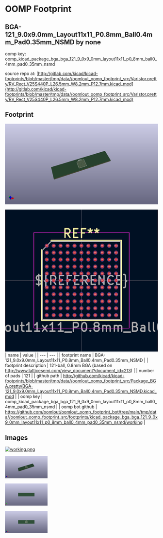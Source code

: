 # OOMP Footprint  
## BGA-121_9.0x9.0mm_Layout11x11_P0.8mm_Ball0.4mm_Pad0.35mm_NSMD  by none  
  
oomp key: oomp_kicad_package_bga_bga_121_9_0x9_0mm_layout11x11_p0_8mm_ball0_4mm_pad0_35mm_nsmd  
  
source repo at: [http://gitlab.com/kicad/kicad-footprints/blob/master/tmp/data//oomlout_oomp_footprint_src/Varistor.pretty/RV_Rect_V25S440P_L26.5mm_W8.2mm_P12.7mm.kicad_mod](http://gitlab.com/kicad/kicad-footprints/blob/master/tmp/data//oomlout_oomp_footprint_src/Varistor.pretty/RV_Rect_V25S440P_L26.5mm_W8.2mm_P12.7mm.kicad_mod)  
## Footprint  
  
[![working_kicad_pcb_3d.png](working_kicad_pcb_3d_600.png)](working_kicad_pcb_3d.png)  
  
[![working.png](working_600.png)](working.png)  
| name | value | 
| --- | --- | 
| footprint name | BGA-121_9.0x9.0mm_Layout11x11_P0.8mm_Ball0.4mm_Pad0.35mm_NSMD | 
| footprint description | 121-ball, 0.8mm BGA (based on http://www.latticesemi.com/view_document?document_id=213) | 
| number of pads | 121 | 
| github path | http://github.com/kicad/kicad-footprints/blob/master/tmp/data//oomlout_oomp_footprint_src/Package_BGA.pretty/BGA-121_9.0x9.0mm_Layout11x11_P0.8mm_Ball0.4mm_Pad0.35mm_NSMD.kicad_mod | 
| oomp key | oomp_kicad_package_bga_bga_121_9_0x9_0mm_layout11x11_p0_8mm_ball0_4mm_pad0_35mm_nsmd | 
| oomp bot github | https://github.com/oomlout/oomlout_oomp_footprint_bot/tree/main/tmp/data//oomlout_oomp_footprint_src/footprints/kicad_package_bga_bga_121_9_0x9_0mm_layout11x11_p0_8mm_ball0_4mm_pad0_35mm_nsmd/working | 
## Images  
  
[![working.png](working_140.png)](working.png)  
  
[![working_kicad_pcb_3d.png](working_kicad_pcb_3d_140.png)](working_kicad_pcb_3d.png)  
  
[![working_kicad_pcb_3d_back.png](working_kicad_pcb_3d_back_140.png)](working_kicad_pcb_3d_back.png)  
  
[![working_kicad_pcb_3d_front.png](working_kicad_pcb_3d_front_140.png)](working_kicad_pcb_3d_front.png)  
